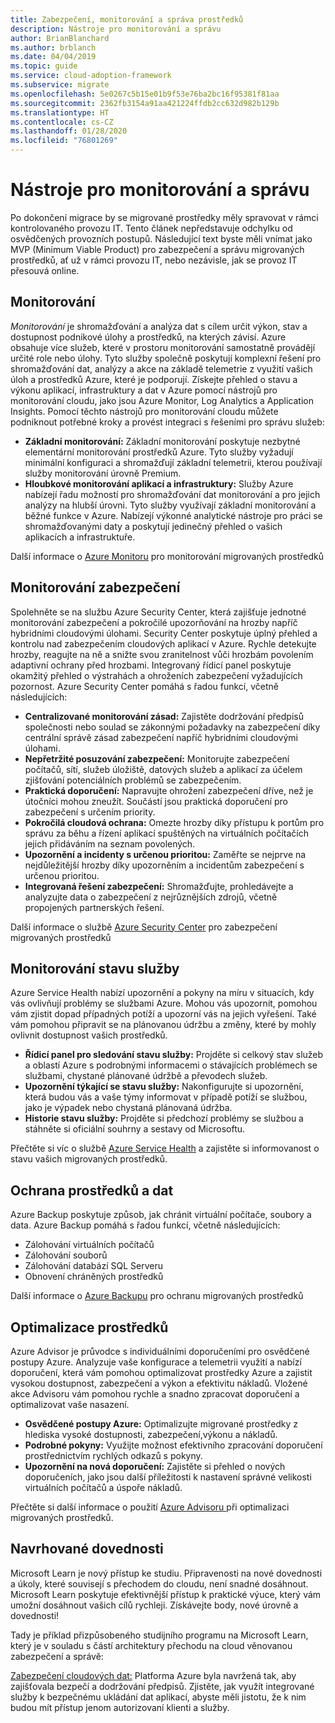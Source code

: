 ```yaml
---
title: Zabezpečení, monitorování a správa prostředků
description: Nástroje pro monitorování a správu
author: BrianBlanchard
ms.author: brblanch
ms.date: 04/04/2019
ms.topic: guide
ms.service: cloud-adoption-framework
ms.subservice: migrate
ms.openlocfilehash: 5e0267c5b15e01b9f53e76ba2bc16f95381f81aa
ms.sourcegitcommit: 2362fb3154a91aa421224ffdb2cc632d982b129b
ms.translationtype: HT
ms.contentlocale: cs-CZ
ms.lasthandoff: 01/28/2020
ms.locfileid: "76801269"
---
```

# <a name="secure-monitoring-and-management-tools"></a>Nástroje pro monitorování a správu

Po dokončení migrace by se migrované prostředky měly spravovat v rámci kontrolovaného provozu IT. Tento článek nepředstavuje odchylku od osvědčených provozních postupů. Následující text byste měli vnímat jako MVP (Minimum Viable Product) pro zabezpečení a správu migrovaných prostředků, ať už v rámci provozu IT, nebo nezávisle, jak se provoz IT přesouvá online.

## <a name="monitoring"></a>Monitorování

*Monitorování* je shromažďování a analýza dat s cílem určit výkon, stav a dostupnost podnikové úlohy a prostředků, na kterých závisí. Azure obsahuje více služeb, které v prostoru monitorování samostatně provádějí určité role nebo úlohy. Tyto služby společně poskytují komplexní řešení pro shromažďování dat, analýzy a akce na základě telemetrie z využití vašich úloh a prostředků Azure, které je podporují. Získejte přehled o stavu a výkonu aplikací, infrastruktury a dat v Azure pomocí nástrojů pro monitorování cloudu, jako jsou Azure Monitor, Log Analytics a Application Insights. Pomocí těchto nástrojů pro monitorování cloudu můžete podniknout potřebné kroky a provést integraci s řešeními pro správu služeb:

- **Základní monitorování:** Základní monitorování poskytuje nezbytné elementární monitorování prostředků Azure. Tyto služby vyžadují minimální konfiguraci a shromažďují základní telemetrii, kterou používají služby monitorování úrovně Premium.
- **Hloubkové monitorování aplikací a infrastruktury:** Služby Azure nabízejí řadu možností pro shromažďování dat monitorování a pro jejich analýzy na hlubší úrovni. Tyto služby využívají základní monitorování a běžné funkce v Azure. Nabízejí výkonné analytické nástroje pro práci se shromažďovanými daty a poskytují jedinečný přehled o vašich aplikacích a infrastruktuře.

Další informace o [Azure Monitoru](https://docs.microsoft.com/azure/azure-monitor/overview) pro monitorování migrovaných prostředků

## <a name="security-monitoring"></a>Monitorování zabezpečení

Spolehněte se na službu Azure Security Center, která zajišťuje jednotné monitorování zabezpečení a pokročilé upozorňování na hrozby napříč hybridními cloudovými úlohami. Security Center poskytuje úplný přehled a kontrolu nad zabezpečením cloudových aplikací v Azure. Rychle detekujte hrozby, reagujte na ně a snižte svou zranitelnost vůči hrozbám povolením adaptivní ochrany před hrozbami. Integrovaný řídicí panel poskytuje okamžitý přehled o výstrahách a ohroženích zabezpečení vyžadujících pozornost. Azure Security Center pomáhá s řadou funkcí, včetně následujících:

- **Centralizované monitorování zásad:** Zajistěte dodržování předpisů společnosti nebo soulad se zákonnými požadavky na zabezpečení díky centrální správě zásad zabezpečení napříč hybridními cloudovými úlohami.
- **Nepřetržité posuzování zabezpečení:** Monitorujte zabezpečení počítačů, sítí, služeb úložiště, datových služeb a aplikací za účelem zjišťování potenciálních problémů se zabezpečením.
- **Praktická doporučení:** Napravujte ohrožení zabezpečení dříve, než je útočníci mohou zneužít. Součástí jsou praktická doporučení pro zabezpečení s určením priority.
- **Pokročilá cloudová ochrana:** Omezte hrozby díky přístupu k portům pro správu za běhu a řízení aplikací spuštěných na virtuálních počítačích jejich přidáváním na seznam povolených.
- **Upozornění a incidenty s určenou prioritou:** Zaměřte se nejprve na nejdůležitější hrozby díky upozorněním a incidentům zabezpečení s určenou prioritou.
- **Integrovaná řešení zabezpečení:** Shromažďujte, prohledávejte a analyzujte data o zabezpečení z nejrůznějších zdrojů, včetně propojených partnerských řešení.

Další informace o službě [Azure Security Center](https://docs.microsoft.com/azure/security-center) pro zabezpečení migrovaných prostředků

## <a name="service-health-monitoring"></a>Monitorování stavu služby

Azure Service Health nabízí upozornění a pokyny na míru v situacích, kdy vás ovlivňují problémy se službami Azure. Mohou vás upozornit, pomohou vám zjistit dopad případných potíží a upozorní vás na jejich vyřešení. Také vám pomohou připravit se na plánovanou údržbu a změny, které by mohly ovlivnit dostupnost vašich prostředků.

- **Řídicí panel pro sledování stavu služby:** Projděte si celkový stav služeb a oblastí Azure s podrobnými informacemi o stávajících problémech se službami, chystané plánované údržbě a převodech služeb.
- **Upozornění týkající se stavu služby:** Nakonfigurujte si upozornění, která budou vás a vaše týmy informovat v případě potíží se službou, jako je výpadek nebo chystaná plánovaná údržba.
- **Historie stavu služby:** Projděte si předchozí problémy se službou a stáhněte si oficiální souhrny a sestavy od Microsoftu.

Přečtěte si víc o službě [Azure Service Health](https://docs.microsoft.com/azure/service-health) a zajistěte si informovanost o stavu vašich migrovaných prostředků.

## <a name="protect-assets-and-data"></a>Ochrana prostředků a dat

Azure Backup poskytuje způsob, jak chránit virtuální počítače, soubory a data. Azure Backup pomáhá s řadou funkcí, včetně následujících:

- Zálohování virtuálních počítačů
- Zálohování souborů
- Zálohování databází SQL Serveru
- Obnovení chráněných prostředků

Další informace o [Azure Backupu](https://docs.microsoft.com/azure/backup) pro ochranu migrovaných prostředků

## <a name="optimize-resources"></a>Optimalizace prostředků

Azure Advisor je průvodce s individuálními doporučeními pro osvědčené postupy Azure. Analyzuje vaše konfigurace a telemetrii využití a nabízí doporučení, která vám pomohou optimalizovat prostředky Azure a zajistit vysokou dostupnost, zabezpečení a výkon a efektivitu nákladů. Vložené akce Advisoru vám pomohou rychle a snadno zpracovat doporučení a optimalizovat vaše nasazení.

- **Osvědčené postupy Azure:** Optimalizujte migrované prostředky z hlediska vysoké dostupnosti, zabezpečení,výkonu a nákladů.
- **Podrobné pokyny:** Využijte možnost efektivního zpracování doporučení prostřednictvím rychlých odkazů s pokyny.
- **Upozornění na nová doporučení:** Zajistěte si přehled o nových doporučeních, jako jsou další příležitosti k nastavení správné velikosti virtuálních počítačů a úspoře nákladů.

Přečtěte si další informace o použití [Azure Advisoru ](https://docs.microsoft.com/azure/advisor/advisor-overview) při optimalizaci migrovaných prostředků.

## <a name="suggested-skills"></a>Navrhované dovednosti

Microsoft Learn je nový přístup ke studiu. Připravenosti na nové dovednosti a úkoly, které souvisejí s přechodem do cloudu, není snadné dosáhnout. Microsoft Learn poskytuje efektivnější přístup k praktické výuce, který vám umožní dosáhnout vašich cílů rychleji. Získávejte body, nové úrovně a dovednosti!

Tady je příklad přizpůsobeného studijního programu na Microsoft Learn, který je v souladu s částí architektury přechodu na cloud věnovanou zabezpečení a správě: 

[Zabezpečení cloudových dat:](https://docs.microsoft.com/learn/paths/secure-your-cloud-data/) Platforma Azure byla navržená tak, aby zajišťovala bezpečí a dodržování předpisů. Zjistěte, jak využít integrované služby k bezpečnému ukládání dat aplikací, abyste měli jistotu, že k nim budou mít přístup jenom autorizovaní klienti a služby.
